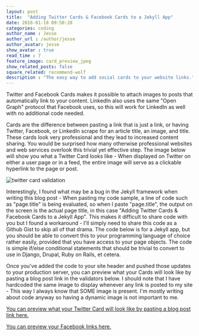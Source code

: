 ```yaml
---
layout: post
title:  "Adding Twitter Cards & Facebook Cards to a Jekyll App"
date: 2016-01-18 09:50:28
categories: coding
author_name : Jesse
author_url : /author/jesse
author_avatar: jesse
show_avatar : true
read_time : 7
feature_image: card_preview_jpeg
show_related_posts: false
square_related: recommend-wolf
description : "The easy way to add social cards to your website links."
---
```


Twitter and Facebook Cards makes it possible to attach images to posts that automatically link to your content. LinkedIn also uses the same "Open Graph" protocol that Facebook uses, so this will work for LinkedIn as well with no additional code needed.

Cards are the difference between pasting a link that is just a link, or having Twitter, Facebook, or LinkedIn scrape for an article title, an image, and title. These cards look very professional and they lead to increased content sharing. You would be surprised how many otherwise professional websites and web services overlook this trivial yet effective step. The image below will show you what a Twitter Card looks like - When displayed on Twitter on either a user page or in a feed, the entire image will serve as a clickable hyperlink to the page or post.

![twitter card validation](http://i.imgur.com/otUP8vj.png "twitter card validation")

Interestingly, I found what may be a bug in the Jekyll framework when writing this blog post - When pasting my code sample, a line of code such as "page.title" is being evaluated, so when I paste "page.title", the output on the screen is the actual page title, in this case "Adding Twitter Cards & Facebook Cards to a Jekyll App". This makes it difficult to share code with you but I found a workaround - I'll simply need to share this code as a Github Gist to skip all of that drama. The  code below is for a Jekyll app, but you should be able to convert this to your programming language of choice rather easily, provided that you have access to your page objects. The code is simple if/else conditional statements that should be trivial to convert to use in Django, Drupal, Ruby on Rails, et cetera.


<script src="https://gist.github.com/piratebroadcast/425724b1b5b75ae6c037.js"></script>

Once you've added the code to your site header and pushed those updates to your production server, you can preview what your Cards will look like by pasting a blog post link in the validators below. I should note that I have hardcoded the same image to display whenever any link is posted to my site - This way I always know that SOME image is present. I'm mostly writing about code anyway so having a dynamic image is not important to me.

[You can preview what your Twitter Card will look like by pasting a blog post link here.](https://cards-dev.twitter.com/validator)

[You can preview your Facebook links here.](https://developers.facebook.com/tools/debug/og/object/)
